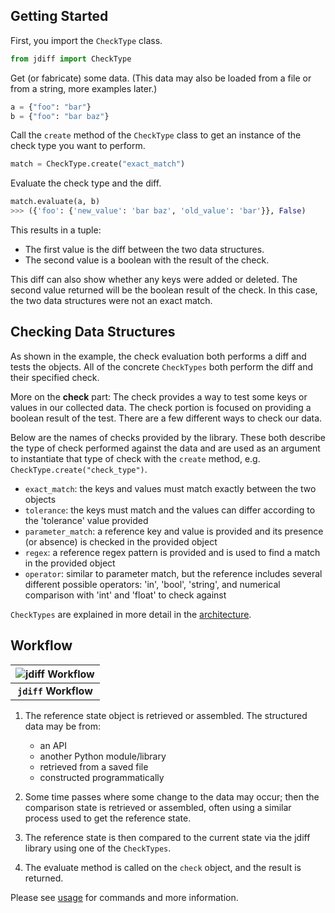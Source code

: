 ## Getting Started


First, you import the `CheckType` class.

```python
from jdiff import CheckType
```

Get (or fabricate) some data. (This data may also be loaded from a file or from a string, more examples later.)

```python
a = {"foo": "bar"}
b = {"foo": "bar baz"}
```

Call the `create` method of the `CheckType` class to get an instance of the check type you want to perform.

```python
match = CheckType.create("exact_match")
```

Evaluate the check type and the diff.
```python
match.evaluate(a, b)
>>> ({'foo': {'new_value': 'bar baz', 'old_value': 'bar'}}, False)
```

This results in a tuple:
- The first value is the diff between the two data structures.
- The second value is a boolean with the result of the check.

This diff can also show whether any keys were added or deleted. 
The second value returned will be the boolean result of the check. In this case, the two data structures were not an exact match.


## Checking Data Structures

As shown in the example, the check evaluation both performs a diff and tests the objects. All of the concrete `CheckTypes` both perform the diff and their specified check.

More on the **check** part: The check provides a way to test some keys or values in our collected data. The check portion is focused on providing a boolean result of the test. There are a few different ways to check our data. 

Below are the names of checks provided by the library. These both describe the type of check performed against the data and are used as an argument to instantiate that type of check with the `create` method, e.g. `CheckType.create("check_type")`.

- `exact_match`: the keys and values must match exactly between the two objects
- `tolerance`: the keys must match and the values can differ according to the 'tolerance' value provided
- `parameter_match`: a reference key and value is provided and its presence (or absence) is checked in the provided object
- `regex`: a reference regex pattern is provided and is used to find a match in the provided object
- `operator`: similar to parameter match, but the reference includes several different possible operators: 'in', 'bool', 'string', and numerical comparison with 'int' and 'float' to check against

`CheckTypes` are explained in more detail in the [architecture](architecture.md).


## Workflow

| ![jdiff Workflow](./images/jdiff-workflow.png) |
|:---:|
| **`jdiff` Workflow** |


1. The reference state object is retrieved or assembled. The structured data may be from:

    - an API
    - another Python module/library
    - retrieved from a saved file
    - constructed programmatically

2. Some time passes where some change to the data may occur; then the comparison state is retrieved or assembled, often using a similar process used to get the reference state.
3. The reference state is then compared to the current state via the jdiff library using one of the `CheckTypes`.
4. The evaluate method is called on the `check` object, and the result is returned.

Please see [usage](usage.md) for commands and more information.
